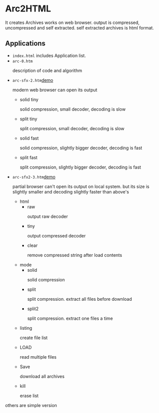 # Arc2HTML
It creates Archives works on web browser. output is compressed, uncompressed and self extracted.
self extracted archives is html format.
## Applications
* `index.html` includes Application list.
* `arc-0.htm`<p>description of code and algorithm
* `arc-sfx-2.htm`[demo](https://codepen.io/xezz/pen/yyBNVKJ)<p>modern web browser can open its output
	* solid tiny<p>solid compression, small decoder, decoding is slow
	* split tiny<p>split compression, small decoder, decoding is slow
	* solid fast<p>solid compression, slightly bigger decoder, decoding is fast
	* split fast<p>split compression, slightly bigger decoder, decoding is fast
* `arc-sfx2-3.htm`[demo](https://codepen.io/xezz/pen/emOmKpz)<p>partial browser can't open its output on local system. but its size is slightly smaller and decoding slightly faster than above's
	* html
		* raw<p>output raw decoder
		* tiny<p>output compressed decoder
		* clear<p>remove compressed string after load contents
	* mode
		* solid<p>solid compression
		* split<p>split compression. extract all files before download
		* split2<p>split compression. extract one files a time
	* listing<p>create file list
	* LOAD<p>read multiple files
	* Save<p>download all archives
	* kill<p>erase list

others are simple version

